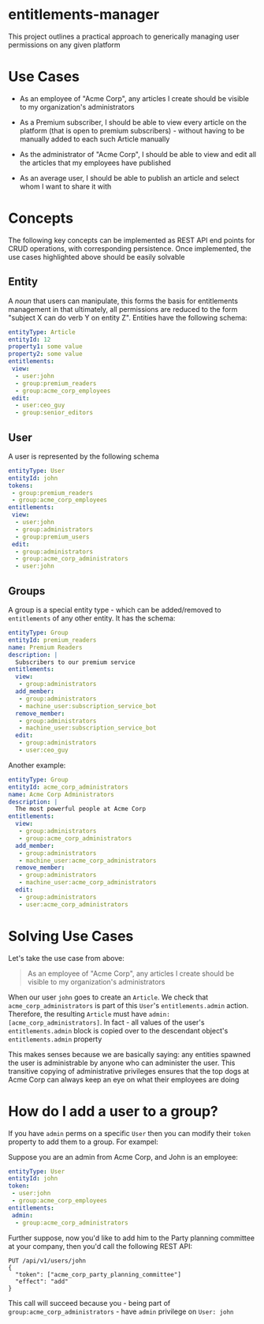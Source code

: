 # entitlements-manager

This project outlines a practical approach to generically managing user permissions on any given platform

# Use Cases

- As an employee of "Acme Corp", any articles I create should be visible to my organization's administrators

- As a Premium subscriber, I should be able to view every article on the platform (that is open to premium subscribers) - without having to be manually added to each such Article manually

- As the administrator of "Acme Corp", I should be able to view and edit all the articles that my employees have published

- As an average user, I should be able to publish an article and select whom I want to share it with

# Concepts

The following key concepts can be implemented as REST API end points for CRUD operations, with corresponding persistence. Once implemented, the use cases highlighted above should be easily solvable

## Entity

A _noun_ that users can manipulate, this forms the basis for entitlements management in that ultimately, all permissions are reduced to the form "subject X can do verb Y on entity Z". Entities have the following schema:

```yaml
entityType: Article
entityId: 12
property1: some value
property2: some value
entitlements:
 view: 
  - user:john
  - group:premium_readers
  - group:acme_corp_employees
 edit:
  - user:ceo_guy
  - group:senior_editors
```

## User

A user is represented by the following schema

```yaml
entityType: User
entityId: john
tokens:
 - group:premium_readers
 - group:acme_corp_employees
entitlements:
 view:
  - user:john
  - group:administrators
  - group:premium_users
 edit:
  - group:administrators
  - group:acme_corp_administrators
  - user:john
```

## Groups

A group is a special entity type - which can be added/removed to `entitlements` of any other entity. It has the schema:

```yaml
entityType: Group
entityId: premium_readers
name: Premium Readers
description: |
  Subscribers to our premium service
entitlements:
  view:
   - group:administrators
  add_member:
   - group:administrators
   - machine_user:subscription_service_bot
  remove_member:
   - group:administrators
   - machine_user:subscription_service_bot
  edit:
   - group:administrators
   - user:ceo_guy
```

Another example:


```yaml
entityType: Group
entityId: acme_corp_administrators
name: Acme Corp Administrators
description: |
  The most powerful people at Acme Corp
entitlements:
  view:
   - group:administrators
   - group:acme_corp_administrators
  add_member:
   - group:administrators
   - machine_user:acme_corp_administrators
  remove_member:
   - group:administrators
   - machine_user:acme_corp_administrators
  edit:
   - group:administrators
   - user:acme_corp_administrators
```

# Solving Use Cases

Let's take the use case from above:

 > As an employee of "Acme Corp", any articles I create should be visible to my organization's administrators

When our user `john` goes to create an `Article`. We check that `acme_corp_administrators` is part of this `User`'s `entitlements.admin` action. Therefore, the resulting `Article` must have `admin: [acme_corp_administrators]`. In fact - all values of the user's `entitlements.admin` block is copied over to the descendant object's `entitlements.admin` property

This makes senses because we are basically saying: any entities spawned the user is administrable by anyone who can administer the user. This transitive copying of administrative privileges ensures that the top dogs at Acme Corp can always keep an eye on what their employees are doing

# How do I add a user to a group?

If you have `admin` perms on a specific `User` then you can modify their `token` property to add them to a group. For exampel:

Suppose you are an admin from Acme Corp, and John is an employee:

```yaml
entityType: User
entityId: john
token:
 - user:john
 - group:acme_corp_employees
entitlements:
 admin:
  - group:acme_corp_administrators
```

Further suppose, now you'd like to add him to the Party planning committee at your company, then you'd call the following REST API:

```http
PUT /api/v1/users/john
{
  "token": ["acme_corp_party_planning_committee"]
  "effect": "add"
}
```

This call will succeed because you - being part of `group:acme_corp_administrators` - have `admin` privilege on `User: john`
